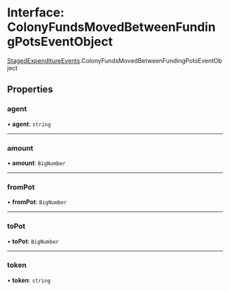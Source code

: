 # Interface: ColonyFundsMovedBetweenFundingPotsEventObject

[StagedExpenditureEvents](../modules/StagedExpenditureEvents.md).ColonyFundsMovedBetweenFundingPotsEventObject

## Properties

### agent

• **agent**: `string`

___

### amount

• **amount**: `BigNumber`

___

### fromPot

• **fromPot**: `BigNumber`

___

### toPot

• **toPot**: `BigNumber`

___

### token

• **token**: `string`
